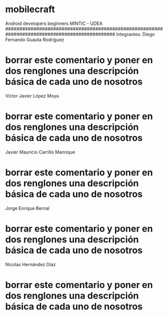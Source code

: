 # mobilecraft
Android developers beginners  MINTIC - UDEA
###############################################################################################
Integrantes:
Diego Fernando Guauta Rodríguez
# borrar este comentario y poner en dos renglones una descripción básica de cada uno de nosotros

Víctor Javier López Moya
# borrar este comentario y poner en dos renglones una descripción básica de cada uno de nosotros

Javier Mauricio Carrillo Manrique
# borrar este comentario y poner en dos renglones una descripción básica de cada uno de nosotros

Jorge Enrique Bernal
# borrar este comentario y poner en dos renglones una descripción básica de cada uno de nosotros

Nicolas Hernández Díaz
# borrar este comentario y poner en dos renglones una descripción básica de cada uno de nosotros

